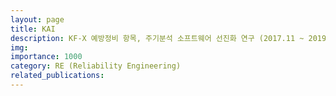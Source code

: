 ```yaml
---
layout: page
title: KAI
description: KF-X 예방정비 항목, 주기분석 소프트웨어 선진화 연구 (2017.11 ~ 2019.08)
img: 
importance: 1000
category: RE (Reliability Engineering)
related_publications:
---
```


